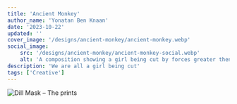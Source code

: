 ```yaml
---
title: 'Ancient Monkey'
author_name: 'Yonatan Ben Knaan'
date: '2023-10-22'
updated: ''
cover_image: '/designs/ancient-monkey/ancient-monkey.webp'
social_image: 
    src: '/designs/ancient-monkey/ancient-monkey-social.webp'
    alt: 'A composition showing a girl being cut by forces greater then us'
description: 'We are all a girl being cut'
tags: ['Creative']
---
```


![Dill Mask – The prints](/designs/ancient-monkey/ancient-monkey.webp)
